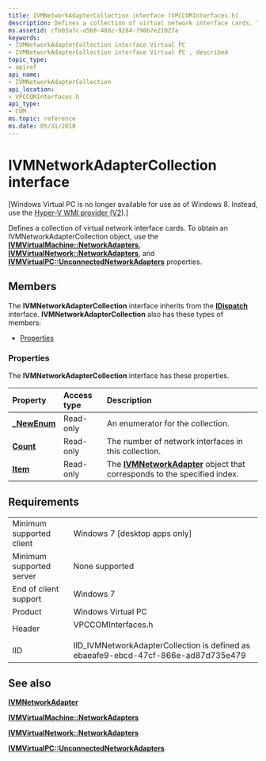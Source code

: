 ```yaml
---
title: IVMNetworkAdapterCollection interface (VPCCOMInterfaces.h)
description: Defines a collection of virtual network interface cards. To obtain an IVMNetworkAdapterCollection object, use the IVMVirtualMachine NetworkAdapters, IVMVirtualNetwork NetworkAdapters, and IVMVirtualPC UnconnectedNetworkAdapters properties.
ms.assetid: cfb03a7c-a568-488c-9284-798b7e21027a
keywords:
- IVMNetworkAdapterCollection interface Virtual PC
- IVMNetworkAdapterCollection interface Virtual PC , described
topic_type:
- apiref
api_name:
- IVMNetworkAdapterCollection
api_location:
- VPCCOMInterfaces.h
api_type:
- COM
ms.topic: reference
ms.date: 05/31/2018
---
```


# IVMNetworkAdapterCollection interface

\[Windows Virtual PC is no longer available for use as of Windows 8. Instead, use the [Hyper-V WMI provider (V2)](https://docs.microsoft.com/windows/desktop/HyperV_v2/windows-virtualization-portal).\]

Defines a collection of virtual network interface cards. To obtain an IVMNetworkAdapterCollection object, use the [**IVMVirtualMachine::NetworkAdapters**](ivmvirtualmachine-networkadapters.md), [**IVMVirtualNetwork::NetworkAdapters**](ivmvirtualnetwork-networkadapters.md), and [**IVMVirtualPC::UnconnectedNetworkAdapters**](ivmvirtualpc-unconnectednetworkadapters.md) properties.

## Members

The **IVMNetworkAdapterCollection** interface inherits from the [**IDispatch**](https://msdn.microsoft.com/library/ms221608(v=VS.71).aspx) interface. **IVMNetworkAdapterCollection** also has these types of members:

-   [Properties](#properties)

### Properties

The **IVMNetworkAdapterCollection** interface has these properties.



| Property                                                             | Access type          | Description                                                                                                   |
|:---------------------------------------------------------------------|:---------------------|:--------------------------------------------------------------------------------------------------------------|
| [**\_NewEnum**](ivmnetworkadaptercollection--newenum.md)<br/> | Read-only<br/> | An enumerator for the collection.<br/>                                                                  |
| [**Count**](ivmnetworkadaptercollection-count.md)<br/>        | Read-only<br/> | The number of network interfaces in this collection.<br/>                                               |
| [**Item**](ivmnetworkadaptercollection-item.md)<br/>          | Read-only<br/> | The [**IVMNetworkAdapter**](ivmnetworkadapter.md) object that corresponds to the specified index.<br/> |



 

## Requirements



|                                     |                                                                                                |
|-------------------------------------|------------------------------------------------------------------------------------------------|
| Minimum supported client<br/> | Windows 7 \[desktop apps only\]<br/>                                                     |
| Minimum supported server<br/> | None supported<br/>                                                                      |
| End of client support<br/>    | Windows 7<br/>                                                                           |
| Product<br/>                  | Windows Virtual PC<br/>                                                                  |
| Header<br/>                   | <dl> <dt>VPCCOMInterfaces.h</dt> </dl>  |
| IID<br/>                      | IID\_IVMNetworkAdapterCollection is defined as ebaeafe9-ebcd-47cf-866e-ad87d735e479<br/> |



## See also

<dl> <dt>

[**IVMNetworkAdapter**](ivmnetworkadapter.md)
</dt> <dt>

[**IVMVirtualMachine::NetworkAdapters**](ivmvirtualmachine-networkadapters.md)
</dt> <dt>

[**IVMVirtualNetwork::NetworkAdapters**](ivmvirtualnetwork-networkadapters.md)
</dt> <dt>

[**IVMVirtualPC::UnconnectedNetworkAdapters**](ivmvirtualpc-unconnectednetworkadapters.md)
</dt> </dl>

 

 





